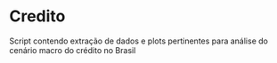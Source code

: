 # Credito
Script contendo extração de dados e plots pertinentes para análise do cenário macro do crédito no Brasil
